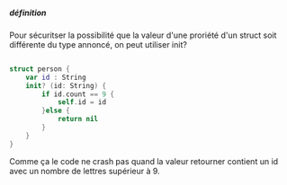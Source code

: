 ##### définition 

Pour sécuritser la possibilité que la valeur d'une proriété d'un struct soit différente du type annoncé, on peut utiliser init?

```Swift 

struct person {
    var id : String
    init? (id: String) {
        if id.count == 9 {
            self.id = id
        }else {
            return nil
        }
    }
}

```

Comme ça le code ne crash pas quand la valeur retourner contient un id avec un nombre de lettres supérieur à 9. 

